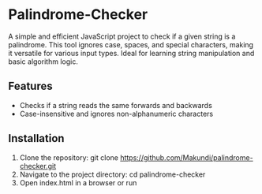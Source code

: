 # Palindrome-Checker
A simple and efficient JavaScript project to check if a given string is a palindrome. This tool ignores case, spaces, and special characters, making it versatile for various input types. Ideal for learning string manipulation and basic algorithm logic.


## Features
* Checks if a string reads the same forwards and backwards
* Case-insensitive and ignores non-alphanumeric characters


## Installation
1. Clone the repository: git clone https://github.com/Makundi/palindrome-checker.git
2. Navigate to the project directory: cd palindrome-checker
3. Open index.html in a browser or run